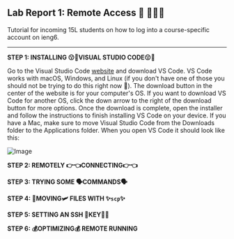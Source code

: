
## Lab Report 1: Remote Access 🚗 💨💨💨 
Tutorial for incoming 15L students on how to log into a course-specific account on ieng6.

---

**STEP 1: INSTALLING 😗🤌VISUAL STUDIO CODE😗🤌**

Go to the Visual Studio Code [website](https://code.visualstudio.com/) and download VS Code. VS Code works with macOS, Windows, and Linux (if you don't have one of those you should not be trying to do this right now 🗿). The download button in the center of the website is for your computer's OS. If you want to download VS Code for another OS, click the down arrow to the right of the download button for more options. Once the download is complete, open the installer and follow the instructions to finish installing VS Code on your device. If you have a Mac, make sure to move Visual Studio Code from the Downloads folder to the Applications folder. When you open VS Code it should look like this:

![Image](https://user-images.githubusercontent.com/79061216/149404740-201fe7fe-f7e6-435d-a5e8-fc8e390ebb32.png)     


     
     

**STEP 2: REMOTELY 👉👈CONNECTING👉👈**

**STEP 3: TRYING SOME 🗣COMMANDS🗣**

**STEP 4: 🛫MOVING🛩 FILES WITH ✨`scp`✨**

**STEP 5: SETTING AN SSH 🔑KEY🔑🏦**

**STEP 6: 💰OPTIMIZING💰 REMOTE RUNNING**
